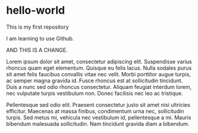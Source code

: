 # hello-world
This is my first repository

I am learning to use Github.

AND THIS IS A CHANGE.

Lorem ipsum dolor sit amet, consectetur adipiscing elit. Suspendisse varius rhoncus quam eget elementum. Quisque eu felis lacus. Nulla sodales purus sit amet felis faucibus convallis vitae nec velit. Morbi porttitor augue turpis, ac semper magna gravida id. Fusce rhoncus est at sollicitudin tincidunt. Duis a nunc sed odio rhoncus consectetur. Aliquam feugiat interdum lorem, nec vulputate turpis vestibulum non. Donec facilisis nec leo ac tristique. 

Pellentesque sed odio elit. Praesent consectetur justo sit amet nisi ultricies efficitur. Maecenas at massa finibus, condimentum urna nec, sollicitudin turpis. Sed metus mi, vehicula nec vestibulum id, pellentesque a mi. Mauris bibendum malesuada sollicitudin. Nam tincidunt gravida diam a bibendum. 
